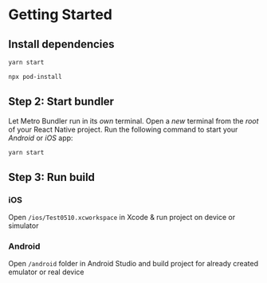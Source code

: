 # Getting Started

## Install dependencies

```bash
yarn start

npx pod-install
```

## Step 2: Start bundler

Let Metro Bundler run in its _own_ terminal. Open a _new_ terminal from the _root_ of your React Native project. Run the following command to start your _Android_ or _iOS_ app:

```bash
yarn start
```

## Step 3: Run build

### iOS
Open ``/ios/Test0510.xcworkspace`` in Xcode & run project on device or simulator

### Android
Open ``/android`` folder in Android Studio and build project for already created emulator or real device
